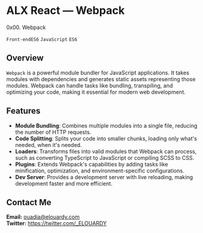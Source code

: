 # ALX React — Webpack

0x00. Webpack

`Front-endES6`
`JavaScript`
`ES6`

## Overview

``Webpack`` is a powerful module bundler for JavaScript applications. It takes modules with dependencies and generates static assets representing those modules. Webpack can handle tasks like bundling, transpiling, and optimizing your code, making it essential for modern web development.

## Features

- **Module Bundling**: Combines multiple modules into a single file, reducing the number of HTTP requests.
- **Code Splitting**: Splits your code into smaller chunks, loading only what's needed, when it's needed.
- **Loaders**: Transforms files into valid modules that Webpack can process, such as converting TypeScript to JavaScript or compiling SCSS to CSS.
- **Plugins**: Extends Webpack's capabilities by adding tasks like minification, optimization, and environment-specific configurations.
- **Dev Server**: Provides a development server with live reloading, making development faster and more efficient.

## Contact Me

**Email:** ouadia@elouardy.com \
**Twitter:** https://twitter.com/_ELOUARDY
